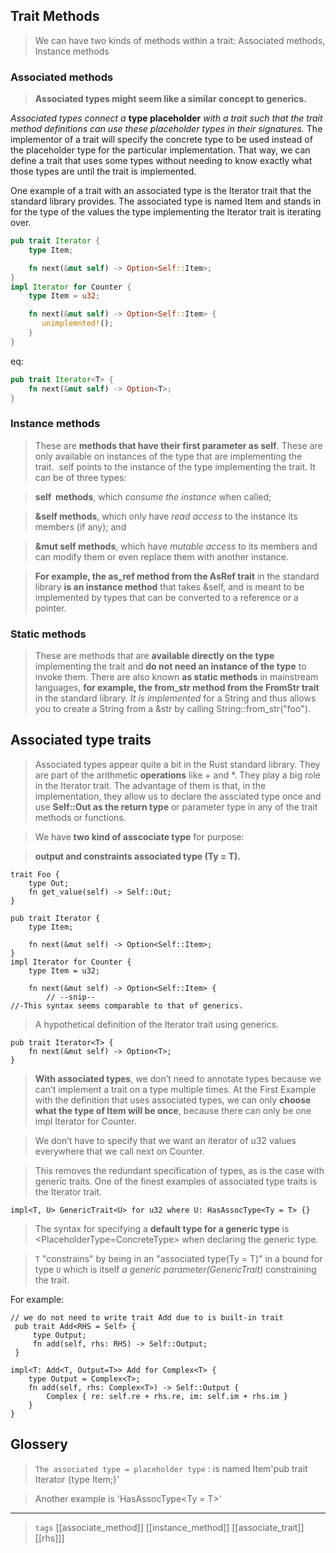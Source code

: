
## Trait Methods

> We can have two kinds of methods within a trait: Associated methods, Instance methods

### Associated methods

> **Associated types might seem like a similar concept to generics.**

*Associated types connect a* **type placeholder** *with a trait such that the trait method definitions can use these placeholder types in their signatures.* The implementor of a trait will specify the concrete type to be used instead of the placeholder type for the particular implementation. That way, we can define a trait that uses some types without needing to know exactly what those types are until the trait is implemented.

One example of a trait with an associated type is the Iterator trait that the standard library provides. The associated type is named Item and stands in for the type of the values the type implementing the Iterator trait is iterating over. 

```rust
pub trait Iterator {
    type Item;

    fn next(&mut self) -> Option<Self::Item>;
}
impl Iterator for Counter {
    type Item = u32;

    fn next(&mut self) -> Option<Self::Item> {
       unimplemnted!();
    }
}
```
eq:

```rust
pub trait Iterator<T> {
    fn next(&mut self) -> Option<T>;
}
```

### Instance methods

> These are **methods that have their first parameter as self**. These are only available on instances of the type that are implementing the trait.  self points to the instance of the type implementing the trait. 
> It can be of three types:

> **self  methods**, which *consume the instance* when called; 

> **&self methods**, which only have *read access* to the instance its members (if any); and 

> **&mut self methods**, which have *mutable access* to its members and can modify them or even replace them with another instance. 

> **For example, the as_ref method from the AsRef trait** in the standard library **is an instance method** that takes &self, and is meant to be implemented by types that can be converted to a reference or a pointer.


### Static methods

> These are methods that are **available directly on the type** implementing the trait and **do not need an instance of the type** to invoke them. There are also known **as static methods** in mainstream languages, **for example, the from_str method from the FromStr trait** in the standard library. *It is implemented* for a String and thus allows you to create a String from a &str by calling String::from_str("foo").



## Associated type traits


> Associated types appear quite a bit in the Rust standard library. They are part of the arithmetic **operations** like + and *. They play a big role in the Iterator trait.
> The advantage of them is that, in the implementation, they allow us to declare the assciated type once and use **Self::Out as the return type** or parameter type in any of the trait methods or functions.

> We have **two kind of asscociate type** for purpose:

> **output and constraints associated type (Ty = T).**

```rust,no_run,compile_fail
trait Foo {
    type Out;
    fn get_value(self) -> Self::Out;
}

```
>

```rust,no_run,compile_fail
pub trait Iterator {
    type Item;

    fn next(&mut self) -> Option<Self::Item>;
}
impl Iterator for Counter {
    type Item = u32;

    fn next(&mut self) -> Option<Self::Item> {
        // --snip--
//-This syntax seems comparable to that of generics. 
```

> A hypothetical definition of the Iterator trait using generics.

```rust,no_run,compile_fail
pub trait Iterator<T> {
    fn next(&mut self) -> Option<T>;
}
```


> **With associated types**, we don’t need to annotate types because we can’t implement a trait on a type multiple times.  At the First Example with the definition that uses associated types, we can only **choose what the type of Item will be once**, because there can only be one impl Iterator for Counter. 

> We don’t have to specify that we want an iterator of u32 values everywhere that we call next on Counter.

> This removes the redundant specification of types, as is the case with generic traits. One of the finest examples of associated type traits is the Iterator trait.

```rust,no_run,compile_fail
impl<T, U> GenericTrait<U> for u32 where U: HasAssocType<Ty = T> {}
```

> The syntax for specifying a **default type for a generic type** is <PlaceholderType=ConcreteType> when declaring the generic type.

> `T` "constrains" by being in an "associated type(Ty = T)" in a bound for type `U` which is itself *a generic parameter(GenericTrait)* constraining the trait.

For example:

```rust,no_run,compile_fail
// we do not need to write trait Add due to is built-in trait
 pub trait Add<RHS = Self> {
     type Output;
     fn add(self, rhs: RHS) -> Self::Output;
 }

impl<T: Add<T, Output=T>> Add for Complex<T> {
    type Output = Complex<T>;
    fn add(self, rhs: Complex<T>) -> Self::Output {
        Complex { re: self.re + rhs.re, im: self.im + rhs.im }
    }
}
```


## Glossery

> `The associated type = placeholder type` :  is named Item'pub trait Iterator {type Item;}'

>  Another example is 'HasAssocType<Ty = T>'  

---

> `tags` [[associate_method]] [[instance_method]] [[associate_trait]] [[rhs]]]
